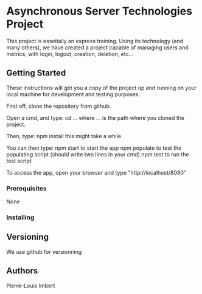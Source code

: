 # Asynchronous Server Technologies Project

This project is essetially an express training.
Using its technology (and many others), we have created a project capable of managing users and metrics,
with login, logout, creation, deletion, etc...

## Getting Started

These instructions will get you a copy of the project up and running on your local machine for development and testing purposes.

First off, clone the repository from github.

Open a cmd, and type:
  cd ...  where ... is the path where you cloned the project.
  
Then, type:
  npm install
  this might take a while
  
You can then type:
  npm start       to start the app
  npm populate    to test the populating script (should write two lines in your cmd)
  npm test        to run the test script
  

To access the app, open your browser and type "http://localhost/8080"

### Prerequisites

None

### Installing

## Versioning

We use github for versionning
## Authors

Pierre-Louis Imbert
